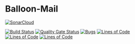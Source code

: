 Balloon-Mail
============

[![SonarCloud](https://sonarcloud.io/images/project_badges/sonarcloud-white.svg)](https://sonarcloud.io/dashboard?id=solec0der_balloon_mail)

[![Build Status](https://travis-ci.com/solec0der/balloon-mail.svg?branch=master)](https://travis-ci.com/solec0der/balloon-mail)
[![Quality Gate Status](https://sonarcloud.io/api/project_badges/measure?project=solec0der_balloon_mail&metric=alert_status)](https://sonarcloud.io/dashboard?id=solec0der_balloon_mail)
[![Bugs](https://sonarcloud.io/api/project_badges/measure?project=solec0der_balloon_mail&metric=bugs)](https://sonarcloud.io/dashboard?id=solec0der_balloon_mail)
[![Lines of Code](https://sonarcloud.io/api/project_badges/measure?project=solec0der_balloon_mail&metric=ncloc)](https://sonarcloud.io/dashboard?id=solec0der_balloon_mail)
[![Lines of Code](https://sonarcloud.io/api/project_badges/measure?project=solec0der_balloon_mail&metric=ncloc)](https://sonarcloud.io/dashboard?id=solec0der_balloon_mail)
[![Lines of Code](https://sonarcloud.io/api/project_badges/measure?project=solec0der_balloon_mail&metric=ncloc)](https://sonarcloud.io/dashboard?id=solec0der_balloon_mail)

